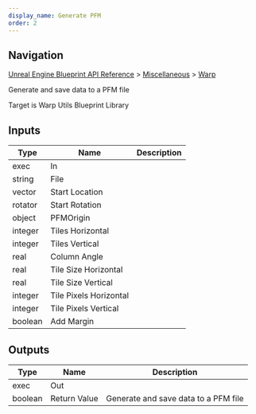 ```yaml
---
display_name: Generate PFM
order: 2
---
```

## Navigation

[Unreal Engine Blueprint API Reference](https://dev.epicgames.com/documentation/en-us/unreal-engine/BlueprintAPI) > [Miscellaneous](https://dev.epicgames.com/documentation/en-us/unreal-engine/BlueprintAPI/Miscellaneous) > [Warp](https://dev.epicgames.com/documentation/en-us/unreal-engine/BlueprintAPI/Miscellaneous/Warp)

Generate and save data to a PFM file

Target is Warp Utils Blueprint Library

## Inputs

| Type | Name | Description |
| --- | --- | --- |
| exec | In |  |
| string | File |  |
| vector | Start Location |  |
| rotator | Start Rotation |  |
| object | PFMOrigin |  |
| integer | Tiles Horizontal |  |
| integer | Tiles Vertical |  |
| real | Column Angle |  |
| real | Tile Size Horizontal |  |
| real | Tile Size Vertical |  |
| integer | Tile Pixels Horizontal |  |
| integer | Tile Pixels Vertical |  |
| boolean | Add Margin |  |

## Outputs

| Type | Name | Description |
| --- | --- | --- |
| exec | Out |  |
| boolean | Return Value | Generate and save data to a PFM file |

